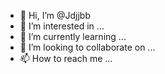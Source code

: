 - 👋 Hi, I’m @Jdjjbb
- 👀 I’m interested in ...
- 🌱 I’m currently learning ...
- 💞️ I’m looking to collaborate on ...
- 📫 How to reach me ...

<!---
Jdjjbb/Jdjjbb is a ✨ special ✨ repository because its `README.md` (this file) appears on your GitHub profile.
You can click the Preview link to take a look at your changes.
--->
